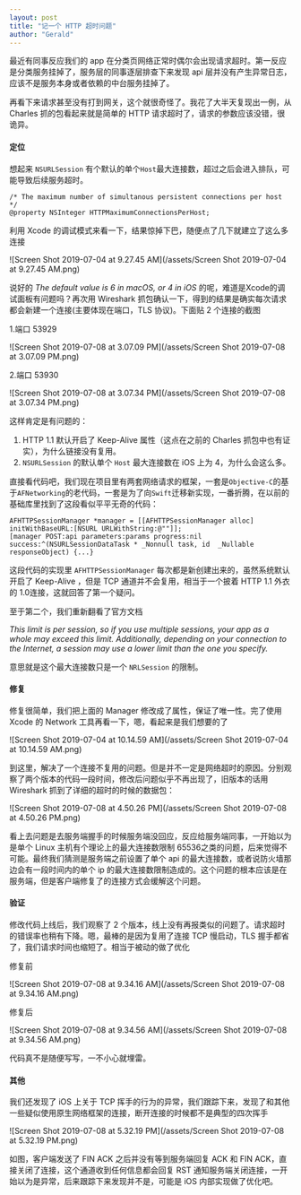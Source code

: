 ```yaml
---
layout: post
title: "记一个 HTTP 超时问题"
author: "Gerald"
---
```


最近有同事反应我们的 app 在分类页网络正常时偶尔会出现请求超时。第一反应是分类服务挂掉了，服务层的同事逐层排查下来发现 api 层并没有产生异常日志，应该不是服务本身或者依赖的中台服务挂掉了。
<!--more-->
再看下来请求甚至没有打到网关，这个就很奇怪了。我花了大半天复现出一例，从Charles 抓的包看起来就是简单的 HTTP 请求超时了，请求的参数应该没错，很诡异。

#### 定位

想起来 `NSURLSession` 有个默认的单个`Host`最大连接数，超过之后会进入排队，可能导致后续服务超时。

~~~
/* The maximum number of simultanous persistent connections per host */
@property NSInteger HTTPMaximumConnectionsPerHost;
~~~

利用 Xcode 的调试模式来看一下，结果惊掉下巴，随便点了几下就建立了这么多连接

![Screen Shot 2019-07-04 at 9.27.45 AM](/assets/Screen Shot 2019-07-04 at 9.27.45 AM.png)

说好的 *The default value is 6 in macOS, or 4 in iOS* 的呢，难道是Xcode的调试面板有问题吗？再次用 Wireshark 抓包确认一下，得到的结果是确实每次请求都会新建一个连接(主要体现在端口，TLS 协议)。下面贴 2 个连接的截图

1.端口 53929

![Screen Shot 2019-07-08 at 3.07.09 PM](/assets/Screen Shot 2019-07-08 at 3.07.09 PM.png)



2.端口 53930

![Screen Shot 2019-07-08 at 3.07.34 PM](/assets/Screen Shot 2019-07-08 at 3.07.34 PM.png)

这样肯定是有问题的：

1. HTTP 1.1 默认开启了 Keep-Alive 属性（这点在之前的 Charles 抓包中也有证实），为什么链接没有复用。
2. `NSURLSession` 的默认单个 `Host` 最大连接数在 iOS 上为 4，为什么会这么多。

直接看代码吧，我们现在项目里有两套网络请求的框架，一套是`Objective-C`的基于`AFNetworking`的老代码，一套是为了向`Swift`迁移新实现，一番折腾，在以前的基础库里找到了这段看似平平无奇的代码：

~~~
AFHTTPSessionManager *manager = [[AFHTTPSessionManager alloc] initWithBaseURL:[NSURL URLWithString:@""]];
[manager POST:api parameters:params progress:nil success:^(NSURLSessionDataTask * _Nonnull task, id  _Nullable responseObject) {...}
~~~

这段代码的实现里 `AFHTTPSessionManager`  每次都是新创建出来的，虽然系统默认开启了 Keep-Alive ，但是 TCP  通道并不会复用，相当于一个披着 HTTP 1.1 外衣的 1.0连接，这就回答了第一个疑问。

至于第二个，我们重新翻看了官方文档

*This limit is per session, so if you use multiple sessions, your app as a whole may exceed this limit. Additionally, depending on your connection to the Internet, a session may use a lower limit than the one you specify.*

意思就是这个最大连接数只是一个 `NRLSession` 的限制。

#### 修复

修复很简单，我们把上面的 Manager 修改成了属性，保证了唯一性。完了使用 Xcode 的 Network 工具再看一下，嗯，看起来是我们想要的了

![Screen Shot 2019-07-04 at 10.14.59 AM](/assets/Screen Shot 2019-07-04 at 10.14.59 AM.png)



到这里，解决了一个连接不复用的问题。但是并不一定是网络超时的原因。分别观察了两个版本的代码一段时间，修改后问题似乎不再出现了，旧版本的话用 Wireshark 抓到了详细的超时的时候的数据包：

![Screen Shot 2019-07-08 at 4.50.26 PM](/assets/Screen Shot 2019-07-08 at 4.50.26 PM.png)

看上去问题是去服务端握手的时候服务端没回应，反应给服务端同事，一开始以为是单个 Linux 主机有个理论上的最大连接数限制 65536之类的问题，后来觉得不可能。最终我们猜测是服务端之前设置了单个 api 的最大连接数，或者说防火墙那边会有一段时间内的单个 ip 的最大连接数限制造成的。这个问题的根本应该是在服务端，但是客户端修复了的连接方式会缓解这个问题。

#### 验证

修改代码上线后，我们观察了 2 个版本，线上没有再报类似的问题了。请求超时的错误率也稍有下降。嗯，最棒的是因为复用了连接 TCP 慢启动，TLS 握手都省了，我们请求时间也缩短了。相当于被动的做了优化 

修复前

![Screen Shot 2019-07-08 at 9.34.16 AM](/assets/Screen Shot 2019-07-08 at 9.34.16 AM.png)



修复后

![Screen Shot 2019-07-08 at 9.34.56 AM](/assets/Screen Shot 2019-07-08 at 9.34.56 AM.png)

代码真不是随便写写，一不小心就埋雷。

#### 其他

我们还发现了 iOS 上关于 TCP 挥手的行为的异常，我们跟踪下来，发现了和其他一些疑似使用原生网络框架的连接，断开连接的时候都不是典型的四次挥手

![Screen Shot 2019-07-08 at 5.32.19 PM](/assets/Screen Shot 2019-07-08 at 5.32.19 PM.png)

如图，客户端发送了 FIN ACK 之后并没有等到服务端回复 ACK 和 FIN ACK，直接关闭了连接，这个通道收到任何信息都会回复 RST 通知服务端关闭连接，一开始以为是异常，后来跟踪下来发现并不是，可能是 iOS 内部实现做了优化吧。
